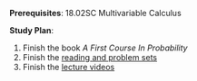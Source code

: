 **Prerequisites**:
18.02SC Multivariable Calculus

**Study Plan**:
1. Finish the book *A First Course In Probability*
2. Finish the [reading and problem sets](https://ocw.mit.edu/courses/18-05-introduction-to-probability-and-statistics-spring-2014/pages/calendar/)
3. Finish the [lecture videos](https://ocw.mit.edu/courses/6-041-probabilistic-systems-analysis-and-applied-probability-fall-2010/video_galleries/video-lectures/)